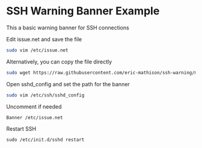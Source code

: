 # SSH Warning Banner Example

This a basic warning banner for SSH connections

Edit issue.net and save the file

```bash
sudo vim /etc/issue.net
```

Alternatively, you can copy the file directly

```bash
sudo wget https://raw.githubusercontent.com/eric-mathison/ssh-warning/master/issue.net -O /etc/issue.net
```

Open sshd_config and set the path for the banner

```bash
sudo vim /etc/ssh/sshd_config
```

Uncomment if needed

```
Banner /etc/issue.net
```

Restart SSH

```
sudo /etc/init.d/sshd restart
```

